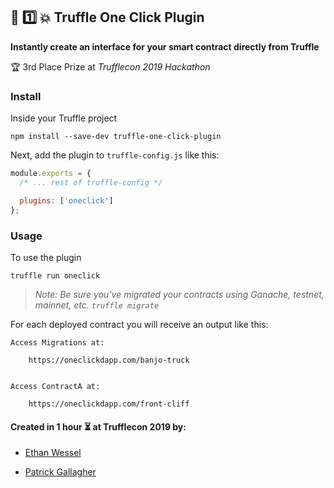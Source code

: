 ## :chocolate_bar: :one: :collision: Truffle One Click Plugin

**Instantly create an interface for your smart contract directly from Truffle**

:trophy: 3rd Place Prize at _Trufflecon 2019 Hackathon_

### Install

Inside your Truffle project

`npm install --save-dev truffle-one-click-plugin`

Next, add the plugin to `truffle-config.js` like this:

```js
module.exports = {
  /* ... rest of truffle-config */

  plugins: ['oneclick']
};
```

### Usage

To use the plugin

`truffle run oneclick`

> _Note: Be sure you've migrated your contracts using Ganache, testnet, mainnet, etc. `truffle migrate`_

For each deployed contract you will receive an output like this:

```
Access Migrations at:

    https://oneclickdapp.com/banjo-truck


Access ContractA at:

    https://oneclickdapp.com/front-cliff
```

#### Created in 1 hour :hourglass_flowing_sand: at Trufflecon 2019 by:

- [Ethan Wessel](http://twitter.com/ejwessel)

- [Patrick Gallagher](http://twitter.com/pi0neerpat)
